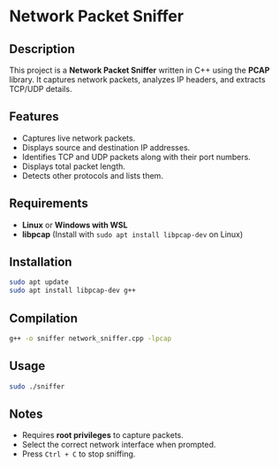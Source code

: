 # Network Packet Sniffer

## Description
This project is a **Network Packet Sniffer** written in C++ using the **PCAP** library. It captures network packets, analyzes IP headers, and extracts TCP/UDP details.

## Features
- Captures live network packets.
- Displays source and destination IP addresses.
- Identifies TCP and UDP packets along with their port numbers.
- Displays total packet length.
- Detects other protocols and lists them.

## Requirements
- **Linux** or **Windows with WSL**
- **libpcap** (Install with `sudo apt install libpcap-dev` on Linux)

## Installation
```bash
sudo apt update
sudo apt install libpcap-dev g++
```

## Compilation
```bash
g++ -o sniffer network_sniffer.cpp -lpcap
```

## Usage
```bash
sudo ./sniffer
```

## Notes
- Requires **root privileges** to capture packets.
- Select the correct network interface when prompted.
- Press `Ctrl + C` to stop sniffing.
